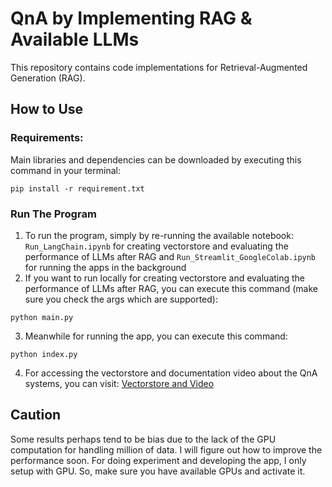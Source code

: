 # QnA by Implementing RAG & Available LLMs

This repository contains code implementations for Retrieval-Augmented Generation (RAG).

## How to Use
### Requirements:
Main libraries and dependencies can be downloaded by executing this command in your terminal:
```
pip install -r requirement.txt
```
### Run The Program
1. To run the program, simply by re-running the available notebook: `Run_LangChain.ipynb` for creating vectorstore and evaluating the performance of LLMs after RAG and `Run_Streamlit_GoogleColab.ipynb` for running the apps in the background
2. If you want to run locally for creating vectorstore and evaluating the performance of LLMs after RAG, you can execute this command (make sure you check the args which are supported):
```
python main.py
```
3. Meanwhile for running the app, you can execute this command:
```
python index.py
```
4. For accessing the vectorstore and documentation video about the QnA systems, you can visit: [Vectorstore and Video](https://s.id/vectorstore-video)

## Caution
Some results perhaps tend to be bias due to the lack of the GPU computation for handling million of data. I will figure out how to improve the performance soon. For doing experiment and developing the app, I only setup with GPU. So, make sure you have available GPUs and activate it.
